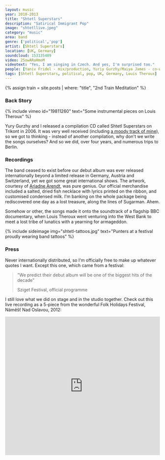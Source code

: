 ```yaml
---
layout: music
year: 2010-2013
title: "Shtetl Superstars"
description: "Satirical Immigrant Pop"
image: "shtetllive.jpeg"
category: "music"
area: band
genre: ['political','pop']
artist: [Shtetl Superstars]
location: [UK, Germany]
soundcloud: 153135409
video: 25owARaHmoM
videotext: "Yes, I am singing in Czech. And yes, I'm surprised too."
people: [Yaniv Fridel - mix/production, Yuriy Gurzhy/Maiya James - co-writing, Roy Pfeffer/Olly Blackman - drums, Andrea Terrano - guitar, Toby Knowles - keyboards/vocals, Liran Donin/Paul Tkachenko - bass, Kathy Toy - accordion]
tags: [Shtetl Superstars, political, pop, UK, Germany, Louis Theroux]
---
```

{% assign train = site.posts | where: "title", "2nd Train Meditation" %}

<h3>Back Story</h3>

{% include vimeo id="19811260" text="Some instrumental pieces on Louis Theroux" %} 

Yury Gurzhy and I released a compilation CD called Shtetl Superstars on Trikont in 2006. It was very well received (including [a moody track of mine]({{train[0].url}})), so we got to thinking - instead of another compilation, why don't we write the songs ourselves? And so we did, over four years, and numerous trips to Berlin.

<h3>Recordings</h3>

<p><span class="newthought">The band</span> ceased to exist before our debut album was ever released internationally beyond a limited release in Germany, Austria and Switzerland, yet we got some great international shows. The artwork, courtesy of <a href="http://shmariadne.com/">Ariadne Arendt</a>, was pure genius. Our official merchandise included a salted, dried fish necklace with lyrics printed on the ribbon, and customised condensed milk. I'm banking on the whole package being rediscovered one day as a lost treasure, along the lines of Sugarman. Ahem.
</p>

<p>Somehow or other, the songs made it onto the soundtrack of a flagship BBC documentary, when Louis Theroux went venturing into the West Bank to meet a lost tribe of lunatics with a yearning for armageddon.</p>

{% include sideimage img="shtetl-tattoos.jpg" text="Punters at a festival proudly wearing band tattoos" %}

<h3>Press</h3>
Never internationally distributed, so I'm officially free to make up whatever quotes I want. Except this one, which came from a festival:

<blockquote><p>"We predict their debut album will be one of the biggest hits of the decade"</p>
<footer>Sziget Festival, official programme</footer> 
</blockquote>

I still love what we did on stage and in the studio together. Check out this live recording as a 5-piece from the wonderful Folk Holidays Festival, Náměšť Nad Oslavou, 2012:
<br>
<iframe width="100%" height="450" scrolling="no" frameborder="no" src="https://w.soundcloud.com/player/?url=https%3A//api.soundcloud.com/playlists/187798993&amp;color=ff5500&amp;auto_play=false&amp;hide_related=false&amp;show_comments=true&amp;show_user=true&amp;show_reposts=false"></iframe>
